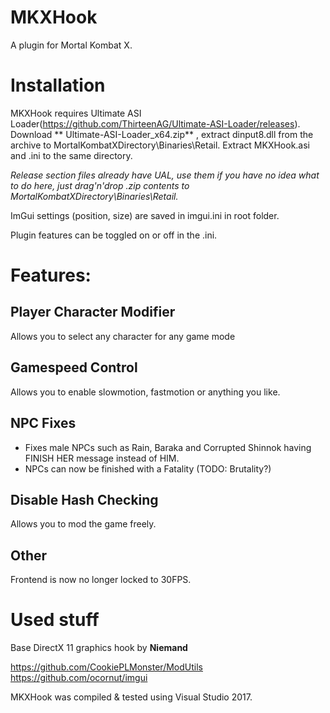 # MKXHook
A plugin for Mortal Kombat X.


# Installation
MKXHook requires Ultimate ASI Loader(https://github.com/ThirteenAG/Ultimate-ASI-Loader/releases). Download ** Ultimate-ASI-Loader_x64.zip**
, extract dinput8.dll from the archive to MortalKombatXDirectory\Binaries\Retail. Extract MKXHook.asi and .ini to the same directory.

*Release section files already have UAL, use them if you have no idea what to do here, just drag'n'drop .zip contents to MortalKombatXDirectory\Binaries\Retail.*

ImGui settings (position, size) are saved in imgui.ini in root folder.

Plugin features can be toggled on or off in the .ini.

# Features:

## Player Character Modifier
Allows you to select any character for any game mode

## Gamespeed Control
Allows you to enable slowmotion, fastmotion or anything you like.

## NPC Fixes
- Fixes male NPCs such as Rain, Baraka and Corrupted Shinnok having FINISH HER message instead of HIM.
- NPCs can now be finished with a Fatality (TODO: Brutality?)

## Disable Hash Checking
Allows you to mod the game freely.

## Other
Frontend is now no longer locked to 30FPS.


# Used stuff
Base DirectX 11 graphics hook by **Niemand**

https://github.com/CookiePLMonster/ModUtils
https://github.com/ocornut/imgui


MKXHook was compiled & tested using Visual Studio 2017.

 
